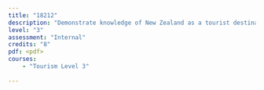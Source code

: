 ```yaml
---
title: "18212"
description: "Demonstrate knowledge of New Zealand as a tourist destination"
level: "3"
assessment: "Internal"
credits: "8"
pdf: <pdf>
courses:
    - "Tourism Level 3"
    
---
```

